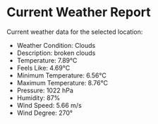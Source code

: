 # Current Weather Report
Current weather data for the selected location:
- Weather Condition: Clouds
- Description: broken clouds
- Temperature: 7.89°C
- Feels Like: 4.69°C
- Minimum Temperature: 6.56°C
- Maximum Temperature: 8.76°C
- Pressure: 1022 hPa
- Humidity: 87%
- Wind Speed: 5.66 m/s
- Wind Degree: 270°
